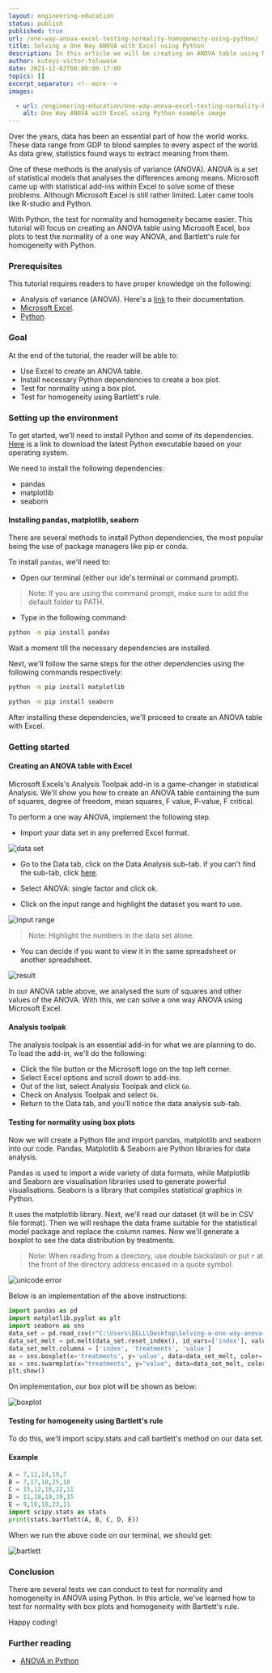 ```yaml
---
layout: engineering-education
status: publish
published: true
url: /one-way-anova-excel-testing-normality-homogeneity-using-python/
title: Solving a One Way ANOVA with Excel using Python
description: In this article we will be creating an ANOVA table using Microsoft Excel, box plots to test the normality of a one way ANOVA, and Bartlett's rule for homogeneity with Python.
author: kuteyi-victor-toluwase
date: 2021-12-02T00:00:00-17:00
topics: []
excerpt_separator: <!--more-->
images:

  - url: /engineering-education/one-way-anova-excel-testing-normality-homogeneity-using-python/hero.jpg
    alt: One Way ANOVA with Excel using Python example image
---
```

Over the years, data has been an essential part of how the world works. These data range from GDP to blood samples to every aspect of the world. As data grew, statistics found ways to extract meaning from them. 
<!--more-->
One of these methods is the analysis of variance (ANOVA). ANOVA is a set of statistical models that analyses the differences among means. Microsoft came up with statistical add-ins within Excel to solve some of these problems. Although Microsoft Excel is still rather limited. Later came tools like R-studio and Python. 

With Python, the test for normality and homogeneity became easier. This tutorial will focus on creating an ANOVA table using Microsoft Excel, box plots to test the normality of a one way ANOVA, and Bartlett's rule for homogeneity with Python.

### Prerequisites
This tutorial requires readers to have proper knowledge on the following:
- Analysis of variance (ANOVA). Here's a [link]((https://www.investopedia.com/terms/a/anova.asp)) to their documentation.
- [Microsoft Excel](https://www.guru99.com/excel-tutorials.html).
- [Python](https://www.python.org/).

### Goal
At the end of the tutorial, the reader will be able to:
- Use Excel to create an ANOVA table.
- Install necessary Python dependencies to create a box plot.
- Test for normality using a box plot.
- Test for homogeneity using Bartlett's rule.

### Setting up the environment
To get started, we'll need to install Python and some of its dependencies. [Here](https://www.python.org/downloads/) is a link to download the latest Python executable based on your operating system. 

We need to install the following dependencies:
- pandas
- matplotlib
- seaborn

#### Installing pandas, matplotlib, seaborn
There are several methods to install Python dependencies, the most popular being the use of package managers like pip or conda. 

To install `pandas`, we'll need to:
- Open our terminal (either our ide's terminal or command prompt).

>Note: If you are using the command prompt, make sure to add the default folder to PATH.

- Type in the following command:
```bash
python -m pip install pandas
```

Wait a moment till the necessary dependencies are installed. 

Next, we'll follow the same steps for the other dependencies using the following commands respectively:
```bash
python -m pip install matplotlib
```

```bash
python -m pip install seaborn
```

After installing these dependencies, we'll proceed to create an ANOVA table with Excel.

### Getting started
#### Creating an ANOVA table with Excel
Microsoft Excels's Analysis Toolpak add-in is a game-changer in statistical Analysis. We'll show you how to create an ANOVA table containing the sum of squares, degree of freedom, mean squares, F value, P-value, F critical.

To perform a one way ANOVA, implement the following step.
- Import your data set in any preferred Excel format.

![data set](/engineering-education/Solving-a-one-way-anova-with-Excel-and-testing-for-normality-and-homogeneity-using-python/data-set.jpg)

- Go to the Data tab, click on the Data Analysis sub-tab. if you can't find the sub-tab, click [here](###analysis-toolpak).

- Select ANOVA: single factor and click ok.
- Click on the input range and highlight the dataset you want to use.

![input range](/engineering-education/Solving-a-one-way-anova-with-Excel-and-testing-for-normality-and-homogeneity-using-python/input-range.jpg)

>Note: Highlight the numbers in the data set alone.

- You can decide if you want to view it in the same spreadsheet or another spreadsheet.

![result](/engineering-education/Solving-a-one-way-anova-with-Excel-and-testing-for-normality-and-homogeneity-using-python/result.jpg)

In our ANOVA table above, we analysed the sum of squares and other values of the ANOVA. With this, we can solve a one way ANOVA using Microsoft Excel.

#### Analysis toolpak
The analysis toolpak is an essential add-in for what we are planning to do. To load the add-in, we'll do the following:
- Click the file button or the Microsoft logo on the top left corner.
- Select Excel options and scroll down to add-ins.
- Out of the list, select Analysis Toolpak and click `Go`.
- Check on Analysis Toolpak and select `Ok`.
- Return to the Data tab, and you'll notice the data analysis sub-tab.

#### Testing for normality using box plots
Now we will create a Python file and import pandas, matplotlib and seaborn into our code. Pandas, Matplotlib & Seaborn are Python libraries for data analysis. 

Pandas is used to import a wide variety of data formats, while Matplotlib and Seaborn are visualisation libraries used to generate powerful visualisations. Seaborn is a library that compiles statistical graphics in Python.

It uses the matplotlib library. Next, we'll read our dataset (it will be in CSV file format). Then we will reshape the data frame suitable for the statistical model package and replace the column names. Now we'll generate a boxplot to see the data distribution by treatments.

>Note: When reading from a directory, use double backslash or put `r` at the front of the directory address encased in a quote symbol.

![unicode error](/engineering-education/Solving-a-one-way-anova-with-Excel-and-testing-for-normality-and-homogeneity-using-python/unicode-error.jpg)

Below is an implementation of the above instructions:
```Python
import pandas as pd
import matplotlib.pyplot as plt
import seaborn as sns
data_set = pd.read_csv(r"C:\Users\DELL\Desktop\Solving-a-one-way-anova-with-Excel-and-testing-for-normality-and-homogeneity-using-python\assignments.csv")
data_set_melt = pd.melt(data_set.reset_index(), id_vars=['index'], value_vars=['A', 'B', 'C', 'D', 'E'])
data_set_melt.columns = ['index', 'treatments', 'value']
ax = sns.boxplot(x='treatments', y='value', data=data_set_melt, color='#99c2a2')
ax = sns.swarmplot(x="treatments", y="value", data=data_set_melt, color='#7d0013')
plt.show()
```

On implementation, our box plot will be shown as below:

![boxplot](/engineering-education/Solving-a-one-way-anova-with-Excel-and-testing-for-normality-and-homogeneity-using-python/boxplot.jpg)

#### Testing for homogeneity using Bartlett's rule
To do this, we'll import scipy.stats and call bartlett's method on our data set.

#### Example
```Python
A = 7,12,14,19,7
B = 7,17,18,25,10
C = 15,12,18,22,11
D = 11,18,19,19,15
E = 9,18,19,23,11
import scipy.stats as stats 
print(stats.bartlett(A, B, C, D, E))
```

When we run the above code on our terminal, we should get:

![bartlett](/engineering-education/Solving-a-one-way-anova-with-Excel-and-testing-for-normality-and-homogeneity-using-python/bartlett.jpg)

### Conclusion
There are several tests we can conduct to test for normality and homogeneity in ANOVA using Python. In this article, we've learned how to test for normality with box plots and homogeneity with Bartlett's rule. 

Happy coding!

### Further reading
- [ANOVA in Python](https://www.marsja.se/four-ways-to-conduct-one-way-anovas-using-python/)
